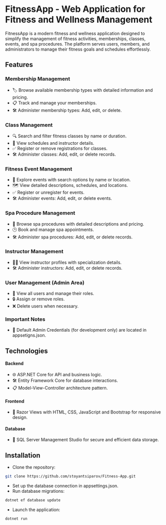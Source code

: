 # FitnessApp - Web Application for Fitness and Wellness Management

FitnessApp is a modern fitness and wellness application designed to simplify the management of fitness activities, memberships, classes, events, and spa procedures. The platform serves users, members, and administrators to manage their fitness goals and schedules effortlessly.

## Features

### Membership Management
* 🏷 Browse available membership types with detailed information and pricing.
* 📋 Track and manage your memberships.
* 🛠 Administer membership types: Add, edit, or delete.
### Class Management
* 🔍 Search and filter fitness classes by name or duration.
* 📅 View schedules and instructor details.
* ✅ Register or remove registrations for classes.
* 🛠 Administer classes: Add, edit, or delete records.
### Fitness Event Management
* 🌟 Explore events with search options by name or location.
* 🗺 View detailed descriptions, schedules, and locations.
* ✅ Register or unregister for events.
* 🛠 Administer events: Add, edit, or delete events.
### Spa Procedure Management
* 💆 Browse spa procedures with detailed descriptions and pricing.
* 🕒 Book and manage spa appointments.
* 🛠 Administer spa procedures: Add, edit, or delete records.
### Instructor Management
* 👩‍🏫 View instructor profiles with specialization details.
* 🛠 Administer instructors: Add, edit, or delete records.
### User Management (Admin Area)
* 👥 View all users and manage their roles.
* 🔒 Assign or remove roles.
* ❌ Delete users when necessary.
### Important Notes
* 🔑 Default Admin Credentials (for development only) are located in appsetigns.json.

## Technologies
#### Backend
* 🌐 ASP.NET Core for API and business logic.
* 🛠 Entity Framework Core for database interactions.
* 📋 Model-View-Controller architecture pattern.
#### Frontend
* 🎨 Razor Views with HTML, CSS, JavaScript and Bootstrap for responsive design.
#### Database
* 💾 SQL Server Management Studio for secure and efficient data storage.
## Installation
* Clone the repository:
```bash
git clone https://github.com/stoyantsiparov/Fitness-App.git
```
* Set up the database connection in appsettings.json.
* Run database migrations:
```bash
dotnet ef database update
```
* Launch the application:
```bash
dotnet run
```

